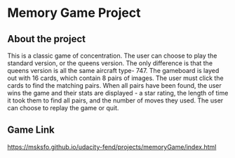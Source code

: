 # Memory Game Project

## About the project
This is a classic game of concentration. The user can choose to play the standard version, or the queens version. The only difference is that the queens version is all the same aircraft type- 747. The gameboard is layed out with 16 cards, which contain 8 pairs of images. The user must click the cards to find the matching pairs. When all pairs have been found, the user wins the game and their stats are displayed - a star rating, the length of time it took them to find all pairs, and the number of moves they used. The user can choose to replay the game or quit. 


## Game Link

https://msksfo.github.io/udacity-fend/projects/memoryGame/index.html

